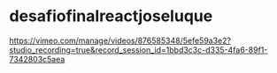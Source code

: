 # desafiofinalreactjoseluque

https://vimeo.com/manage/videos/876585348/5efe59a3e2?studio_recording=true&record_session_id=1bbd3c3c-d335-4fa6-89f1-7342803c5aea
